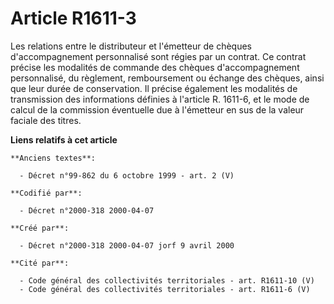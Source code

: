 # Article R1611-3

Les relations entre le distributeur et l'émetteur de chèques d'accompagnement personnalisé sont régies par un contrat. Ce
contrat précise les modalités de commande des chèques d'accompagnement personnalisé, du règlement, remboursement ou échange
des chèques, ainsi que leur durée de conservation. Il précise également les modalités de transmission des informations
définies à l'article R. 1611-6, et le mode de calcul de la commission éventuelle due à l'émetteur en sus de la valeur faciale
des titres.

**Liens relatifs à cet article**

	**Anciens textes**:

	  - Décret n°99-862 du 6 octobre 1999 - art. 2 (V)

	**Codifié par**:

	  - Décret n°2000-318 2000-04-07

	**Créé par**:

	  - Décret n°2000-318 2000-04-07 jorf 9 avril 2000

	**Cité par**:

	  - Code général des collectivités territoriales - art. R1611-10 (V)
	  - Code général des collectivités territoriales - art. R1611-6 (V)
